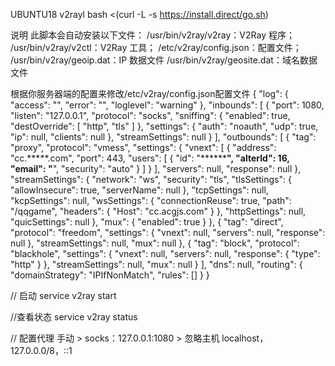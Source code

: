 UBUNTU18 v2rayl
bash <(curl -L -s https://install.direct/go.sh)

说明
此脚本会自动安装以下文件：
/usr/bin/v2ray/v2ray：V2Ray 程序；
/usr/bin/v2ray/v2ctl：V2Ray 工具；
/etc/v2ray/config.json：配置文件；
/usr/bin/v2ray/geoip.dat：IP 数据文件
/usr/bin/v2ray/geosite.dat：域名数据文件

根据你服务器端的配置来修改/etc/v2ray/config.json配置文件
{
"log": {
 "access": "",
"error": "",
"loglevel": "warning"
},
"inbounds": [
{
  "port": 1080,
  "listen": "127.0.0.1",
  "protocol": "socks",
  "sniffing": {
    "enabled": true,
    "destOverride": [
      "http",
      "tls"
    ]
  },
  "settings": {
    "auth": "noauth",
    "udp": true,
    "ip": null,
    "clients": null
  },
  "streamSettings": null
}
],
"outbounds": [
{
  "tag": "proxy",
  "protocol": "vmess",
  "settings": {
    "vnext": [
      {
        "address": "cc.*****.com",
        "port": 443,
        "users": [
          {
            "id": "**********",
            "alterId": 16,
            "email": "****",
            "security": "auto"
          }
        ]
      }
    ],
    "servers": null,
    "response": null
  },
  "streamSettings": {
    "network": "ws",
    "security": "tls",
    "tlsSettings": {
      "allowInsecure": true,
      "serverName": null
    },
    "tcpSettings": null,
    "kcpSettings": null,
    "wsSettings": {
      "connectionReuse": true,
      "path": "/qqgame",
      "headers": {
        "Host": "cc.acgjs.com"
      }
    },
    "httpSettings": null,
    "quicSettings": null
  },
  "mux": {
    "enabled": true
  }
},
{
  "tag": "direct",
  "protocol": "freedom",
  "settings": {
    "vnext": null,
    "servers": null,
    "response": null
  },
  "streamSettings": null,
  "mux": null
},
{
  "tag": "block",
  "protocol": "blackhole",
  "settings": {
    "vnext": null,
    "servers": null,
    "response": {
      "type": "http"
    }
  },
  "streamSettings": null,
  "mux": null
}
],
"dns": null,
"routing": {
"domainStrategy": "IPIfNonMatch",
"rules": []
}
}


// 启动
service v2ray start

//查看状态
service v2ray status


// 配置代理
手动 > socks：127.0.0.1:1080 > 忽略主机 localhost， 127.0.0.0/8，::1
